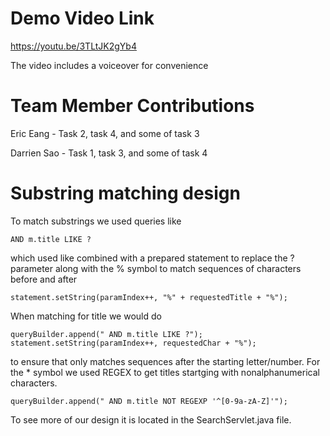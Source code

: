 # Demo Video Link

https://youtu.be/3TLtJK2gYb4

The video includes a voiceover for convenience

# Team Member Contributions

Eric Eang - Task 2, task 4, and some of task 3

Darrien Sao - Task 1, task 3, and some of task 4

# Substring matching design

To match substrings we used queries like

```
AND m.title LIKE ?
```

which used like combined with a prepared statement to replace the ? parameter along with the % symbol to match sequences of characters before and after

```
statement.setString(paramIndex++, "%" + requestedTitle + "%");
```

When matching for title we would do

```
queryBuilder.append(" AND m.title LIKE ?");
statement.setString(paramIndex++, requestedChar + "%");
```

to ensure that only matches sequences after the starting letter/number. For the \* symbol
we used REGEX to get titles startging with nonalphanumerical characters.

```
queryBuilder.append(" AND m.title NOT REGEXP '^[0-9a-zA-Z]'");
```

To see more of our design it is located in the SearchServlet.java file.
